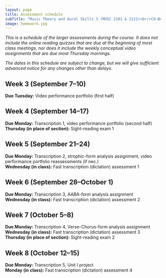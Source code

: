 ```yaml
---
layout: page
title: Assessment schedule
subTitle: "Music Theory and Aural Skills 3 (MUSC 2101 & 2121)<br/>CU–Boulder, Fall 2015<br/>Kris Shaffer, Ph.D. – coordinator"
image: homework.jpg
---
```


*This is a schedule of the larger assessments during the course. It does not include the online reading quizzes that are due at the beginning of most class meetings, nor does it include the weekly conceptual video assignments that are due most Thursday mornings.*

*The dates in this schedule are subject to change, but we will give sufficient advanced notice for any changes other than delays.*

## Week 3 (September 7–10)

**Due Tuesday:** Video performance portfolio (first half)

## Week 4 (September 14–17)

**Due Monday:** Transcription 1, video performance portfolio (second half)  
**Thursday (in place of section):** Sight-reading exam 1

## Week 5 (September 21–24)

**Due Monday:** Transcription 2, strophic-form analysis assignment, video performance portfolio reassessments (if nec.)  
**Wednesday (in class):** Fast transcription (dictation) assessment 1

## Week 6 (September 28–October 1)

**Due Monday:** Transcription 3, AABA-form analysis assignment  
**Wednesday (in class):** Fast transcription (dictation) assessment 2

## Week 7 (October 5–8)

**Due Monday:** Transcription 4, Verse-Chorus-form analysis assignment  
**Wednesday (in class):** Fast transcription (dictation) assessment 3  
**Thursday (in place of section):** Sight-reading exam 2

## Week 8 (October 12–15)

**Due Monday:** Transcription 5, Unit I project  
**Monday (in class):** Fast transcription (dictation) assessment 4  